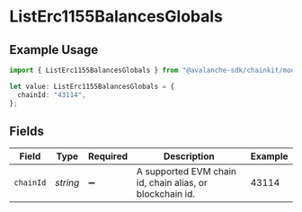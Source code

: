 # ListErc1155BalancesGlobals

## Example Usage

```typescript
import { ListErc1155BalancesGlobals } from "@avalanche-sdk/chainkit/models/operations";

let value: ListErc1155BalancesGlobals = {
  chainId: "43114",
};
```

## Fields

| Field                                                    | Type                                                     | Required                                                 | Description                                              | Example                                                  |
| -------------------------------------------------------- | -------------------------------------------------------- | -------------------------------------------------------- | -------------------------------------------------------- | -------------------------------------------------------- |
| `chainId`                                                | *string*                                                 | :heavy_minus_sign:                                       | A supported EVM chain id, chain alias, or blockchain id. | 43114                                                    |